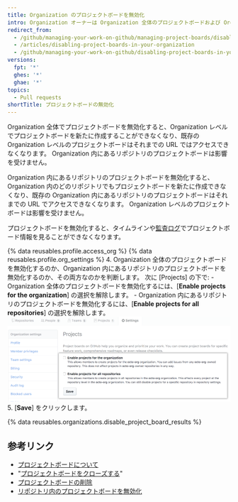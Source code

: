 ```yaml
---
title: Organization のプロジェクトボードを無効化
intro: Organization オーナーは Organization 全体のプロジェクトボードおよび Organization 内にあるリポジトリのプロジェクトボードをオフにできます。
redirect_from:
  - /github/managing-your-work-on-github/managing-project-boards/disabling-project-boards-in-your-organization
  - /articles/disabling-project-boards-in-your-organization
  - /github/managing-your-work-on-github/disabling-project-boards-in-your-organization
versions:
  fpt: '*'
  ghes: '*'
  ghae: '*'
topics:
  - Pull requests
shortTitle: プロジェクトボードの無効化
---
```


Organization 全体でプロジェクトボードを無効化すると、Organization レベルでプロジェクトボードを新たに作成することができなくなり、既存の Organization レベルのプロジェクトボードはそれまでの URL ではアクセスできなくなります。 Organization 内にあるリポジトリのプロジェクトボードは影響を受けません。

Organization 内にあるリポジトリのプロジェクトボードを無効化すると、Organization 内のどのリポジトリでもプロジェクトボードを新たに作成できなくなり、既存の Organization 内にあるリポジトリのプロジェクトボードはそれまでの URL でアクセスできなくなります。 Organization レベルのプロジェクトボードは影響を受けません。

プロジェクトボードを無効化すると、タイムラインや[監査ログ](/articles/reviewing-the-audit-log-for-your-organization/)でプロジェクトボード情報を見ることができなくなります。


{% data reusables.profile.access_org %}
{% data reusables.profile.org_settings %}
4. Organization 全体のプロジェクトボードを無効化するのか、Organization 内にあるリポジトリのプロジェクトボードを無効化するのか、その両方なのかを判断します。 次に [Projects] の下で:
    - Organization 全体のプロジェクトボードを無効化するには、[**Enable projects for the organization**] の選択を解除します。
    - Organization 内にあるリポジトリのプロジェクトボードを無効化するには、[**Enable projects for all repositories**] の選択を解除します。 ![Organization や Organization の全リポジトリのプロジェクトを無効にするチェックボックス](/assets/images/help/projects/disable-org-projects-checkbox.png)
5. [**Save**] をクリックします。

{% data reusables.organizations.disable_project_board_results %}

## 参考リンク

- [プロジェクトボードについて](/articles/about-project-boards)
- "[プロジェクトボードをクローズする](/articles/closing-a-project-board)"
- [プロジェクトボードの削除](/articles/deleting-a-project-board)
- [リポジトリ内のプロジェクトボードを無効化](/articles/disabling-project-boards-in-a-repository)
